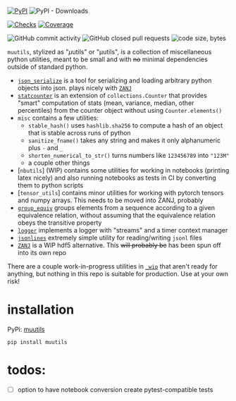 [![PyPI](https://img.shields.io/pypi/v/muutils)](https://pypi.org/project/muutils/)
![PyPI - Downloads](https://img.shields.io/pypi/dm/muutils)

[![Checks](https://github.com/mivanit/muutils/actions/workflows/checks.yml/badge.svg)](https://github.com/mivanit/muutils/actions/workflows/checks.yml)
[![Coverage](docs/coverage/coverage.svg)](docs/coverage/coverage.txt)

![GitHub commit activity](https://img.shields.io/github/commit-activity/t/mivanit/muutils)
![GitHub closed pull requests](https://img.shields.io/github/issues-pr-closed/mivanit/muutils)
![code size, bytes](https://img.shields.io/github/languages/code-size/mivanit/muutils)
<!-- ![Lines of code](https://img.shields.io/tokei/lines/github.com/mivanit/muutils) -->

`muutils`, stylized as "$\mu$utils" or "μutils", is a collection of miscellaneous python utilities, meant to be small and with ~~no~~ minimal dependencies outside of standard python.


- [`json_serialize`](https://github.com/mivanit/muutils/tree/main/muutils/json_serialize.py) is a tool for serializing and loading arbitrary python objects into json. plays nicely with [`ZANJ`](https://github.com/mivanit/ZANJ/)
- [`statcounter`](https://github.com/mivanit/muutils/tree/main/muutils/statcounter.py) is an extension of `collections.Counter` that provides "smart" computation of stats (mean, variance, median, other percentiles) from the counter object without using `Counter.elements()`
- `misc` contains a few utilities:
	- `stable_hash()` uses `hashlib.sha256` to compute a hash of an object that is stable across runs of python
	- `sanitize_fname()` takes any string and makes it only alphanumeric plus `-` and `_`
	- `shorten_numerical_to_str()` turns numbers like `123456789` into `"123M"`
	- a couple other things
- [`nbutils`] (WIP) contains some utilities for working in notebooks (printing latex nicely) and also running notebooks as tests in CI by converting them to python scripts
- [`tensor_utils`] contains minor utilities for working with pytorch tensors and numpy arrays. This needs to be moved into ZANJ, probably
- [`group_equiv`](https://github.com/mivanit/muutils/tree/main/muutils/group_equiv.py) groups elements from a sequence according to a given equivalence relation, without assuming that the equivalence relation obeys the transitive property
- [`logger`](https://github.com/mivanit/muutils/tree/main/muutils/logger.py) implements a logger with "streams" and a timer context manager
- [`jsonlines`](https://github.com/mivanit/muutils/tree/main/muutils/jsonlines.py) extremely simple utility for reading/writing `jsonl` files
- [`ZANJ`](https://github.com/mivanit/ZANJ/) is a WIP hdf5 alternative. This ~~will probably be~~ has been spun off into its own repo

There are a couple work-in-progress utilities in [`_wip`](https://github.com/mivanit/muutils/tree/main/muutils/_wip/) that aren't ready for anything, but nothing in this repo is suitable for production. Use at your own risk!


# installation

PyPi: [muutils](https://pypi.org/project/muutils/)

```
pip install muutils
```

# todos:

- [ ] option to have notebook conversion create pytest-compatible tests